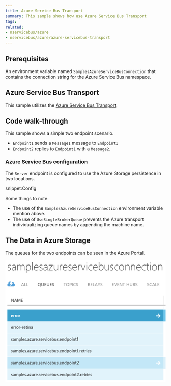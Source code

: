 ```yaml
---
title: Azure Service Bus Transport
summary: This sample shows how use Azure Service Bus Transport
tags:
related:
- nservicebus/azure
- nservicebus/azure/azure-servicebus-transport
---
```


## Prerequisites 

An environment variable named `SamplesAzureServiceBusConnection` that contains the connection string for the Azure Service Bus namespace.


## Azure Service Bus Transport

This sample utilizes the [Azure Service Bus Transport](/nservicebus/azure/azure-servicebus-transport.md).


## Code walk-through

This sample shows a simple two endpoint scenario. 

* `Endpoint1` sends a `Message1` message to `Endpoint1`
* `Endpoint2` replies to `Endpoint1` with a `Message2`.


### Azure Service Bus configuration

The `Server` endpoint is configured to use the Azure Storage persistence in two locations.

snippet:Config

Some things to note:

 * The use of the `SamplesAzureServiceBusConnection` environment variable mention above.
 * The use of `UseSingleBrokerQueue` prevents the Azure transport individualizing queue names by appending the machine name.  


## The Data in Azure Storage

The queues for the two endpoints can be seen in the Azure Portal.

![](queues.png)
